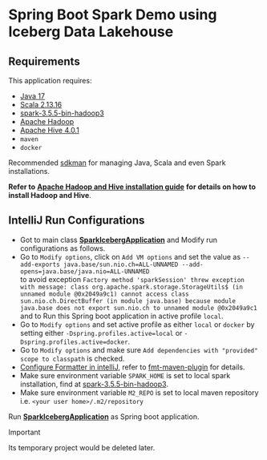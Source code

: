# Spring Boot Spark Demo using Iceberg Data Lakehouse

## Requirements
This application requires:

- [Java 17](https://sdkman.io/install/)
- [Scala 2.13.16](https://sdkman.io/install/)
- [spark-3.5.5-bin-hadoop3](https://www.apache.org/dyn/closer.lua/spark/spark-3.5.5/spark-3.5.5-bin-hadoop3.tgz)
- [Apache Hadoop](https://hadoop.apache.org/releases.html)
- [Apache Hive 4.0.1](https://dlcdn.apache.org/hive/hive-4.0.1/apache-hive-4.0.1-bin.tar.gz)
- `maven`
- `docker`

Recommended [sdkman](https://sdkman.io/install/) for managing Java, Scala and even Spark installations.

**Refer to** [**Apache Hadoop and Hive installation guide**](https://medium.com/@officiallysingh/install-apache-hadoop-and-hive-on-mac-m3-7933e509da90) **for details on how to install Hadoop and Hive**.

## IntelliJ Run Configurations
* Got to main class [**SparkIcebergApplication**](src/main/java/com/ksoot/spark/iceberg/SparkIcebergApplication.java) and Modify run
  configurations as follows.
* Go to `Modify options`, click on `Add VM options` and set the value as `--add-exports java.base/sun.nio.ch=ALL-UNNAMED --add-opens=java.base/java.nio=ALL-UNNAMED`  
  to avoid exception `Factory method 'sparkSession' threw exception with message: class org.apache.spark.storage.StorageUtils$ (in unnamed module @0x2049a9c1) cannot access class sun.nio.ch.DirectBuffer (in module java.base) because module java.base does not export sun.nio.ch to unnamed module @0x2049a9c1`  
  and to Run this Spring boot application in active profile `local`.
* Go to `Modify options` and set active profile as either `local` or `docker` by setting either `-Dspring.profiles.active=local` or  `-Dspring.profiles.active=docker`.
* Go to `Modify options` and make sure `Add dependencies with "provided" scope to classpath` is checked.
* [Configure Formatter in intelliJ](https://github.com/google/google-java-format/blob/master/README.md#intellij-android-studio-and-other-jetbrains-ides), refer to [fmt-maven-plugin](https://github.com/spotify/fmt-maven-plugin) for details.
* Make sure environment variable `SPARK_HOME` is set to local spark installation, find at [spark-3.5.5-bin-hadoop3](https://dlcdn.apache.org/spark/spark-3.5.3/spark-3.5.3-bin-hadoop3.tgz).
* Make sure environment variable `M2_REPO` is set to local maven repository i.e. `<your user home>/.m2/repository`

Run [**SparkIcebergApplication**](src/main/java/com/ksoot/spark/iceberg/SparkIcebergApplication.java) as Spring boot application.


> [!IMPORTANT]
> Its temporary project would be deleted later.
